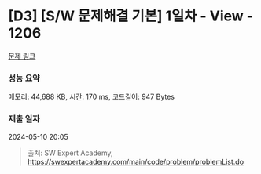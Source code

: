 # [D3] [S/W 문제해결 기본] 1일차 - View - 1206 

[문제 링크](https://swexpertacademy.com/main/code/problem/problemDetail.do?contestProbId=AV134DPqAA8CFAYh) 

### 성능 요약

메모리: 44,688 KB, 시간: 170 ms, 코드길이: 947 Bytes

### 제출 일자

2024-05-10 20:05



> 출처: SW Expert Academy, https://swexpertacademy.com/main/code/problem/problemList.do